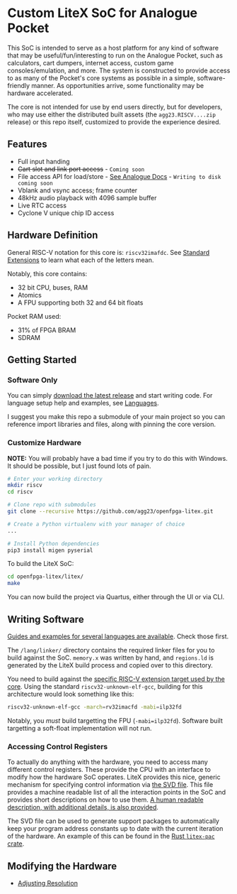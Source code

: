 # Custom LiteX SoC for Analogue Pocket

This SoC is intended to serve as a host platform for any kind of software that may be useful/fun/interesting to run on the Analogue Pocket, such as calculators, cart dumpers, internet access, custom game consoles/emulation, and more. The system is constructed to provide access to as many of the Pocket's core systems as possible in a simple, software-friendly manner. As opportunities arrive, some functionality may be hardware accelerated.

The core is not intended for use by end users directly, but for developers, who may use either the distributed built assets (the `agg23.RISCV....zip` release) or this repo itself, customized to provide the experience desired.

## Features

* Full input handing
* ~~Cart slot and link port access~~ - `Coming soon`
* File access API for load/store - [See Analogue Docs](https://www.analogue.co/developer/docs/core-definition-files/data-json) - `Writing to disk coming soon`
* Vblank and vsync access; frame counter
* 48kHz audio playback with 4096 sample buffer
* Live RTC access
* Cyclone V unique chip ID access

## Hardware Definition

General RISC-V notation for this core is: `riscv32imafdc`. See [Standard Extensions](https://en.wikichip.org/wiki/risc-v/standard_extensions) to learn what each of the letters mean.

Notably, this core contains:

* 32 bit CPU, buses, RAM
* Atomics
* A FPU supporting both 32 and 64 bit floats

Pocket RAM used:

* 31% of FPGA BRAM
* SDRAM

## Getting Started

### Software Only

You can simply [download the latest release](https://github.com/agg23/openfpga-litex2/releases/latest) and start writing code. For language setup help and examples, see [Languages](/lang/README.md).

I suggest you make this repo a submodule of your main project so you can reference import libraries and files, along with pinning the core version.

### Customize Hardware

**NOTE:** You will probably have a bad time if you try to do this with Windows. It should be possible, but I just found lots of pain.

```bash
# Enter your working directory
mkdir riscv
cd riscv

# Clone repo with submodules
git clone --recursive https://github.com/agg23/openfpga-litex.git

# Create a Python virtualenv with your manager of choice
...

# Install Python dependencies
pip3 install migen pyserial
```

To build the LiteX SoC:

```bash
cd openfpga-litex/litex/
make
```

You can now build the project via Quartus, either through the UI or via CLI.

## Writing Software

[Guides and examples for several languages are available](/lang/README.md). Check those first.

The `/lang/linker/` directory contains the required linker files for you to build against the SoC. `memory.x` was written by hand, and `regions.ld` is generated by the LiteX build process and copied over to this directory.

You need to build against the [specific RISC-V extension target used by the core](#hardware-definition). Using the standard `riscv32-unknown-elf-gcc`, building for this architecture would look something like this:

```bash
riscv32-unknown-elf-gcc -march=rv32imacfd -mabi=ilp32fd
```

Notably, you _must_ build targetting the FPU (`-mabi=ilp32fd`). Software built targetting a soft-float implementation will not run.

### Accessing Control Registers

To actually do anything with the hardware, you need to access many different control registers. These provide the CPU with an interface to modify how the hardware SoC operates. LiteX provides this nice, generic mechanism for specifying control information via [the SVD file](/litex/pocket.svd). This file provides a machine readable list of all the interaction points in the SoC and provides short descriptions on how to use them. [A human readable description, with additional details, is also provided](/docs/control.md).

The SVD file can be used to generate support packages to automatically keep your program address constants up to date with the current iteration of the hardware. An example of this can be found in the [Rust `litex-pac` crate](/lang/rust/crates/litex-pac).

## Modifying the Hardware

* [Adjusting Resolution](/docs/resolution.md)